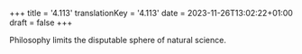 +++
title = '4.113'
translationKey = '4.113'
date = 2023-11-26T13:02:22+01:00
draft = false
+++

Philosophy limits the disputable sphere of natural science.
